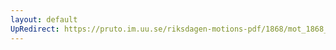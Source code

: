 ```yaml
---
layout: default
UpRedirect: https://pruto.im.uu.se/riksdagen-motions-pdf/1868/mot_1868__ak__294/mot_1868__ak__294-005.pdf
---
```

